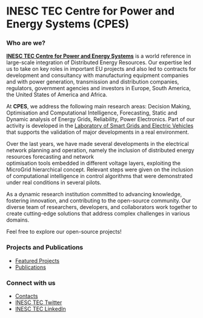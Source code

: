 # INESC TEC Centre for Power and Energy Systems (CPES) 

### Who are we?

[**INESC TEC Centre for Power and Energy Systems**](https://www.inesctec.pt/en/centres/cpes) is a world reference in large-scale integration of Distributed Energy Resources. 
Our expertise led us to take on key roles in important EU projects and also led to contracts for development and consultancy with manufacturing equipment companies and with power generation, 
transmission and distribution companies, regulators, government agencies and investors in Europe, South America, the United States of America and Africa.

At **CPES**, we address the following main research areas: Decision Making, Optimisation and Computational Intelligence, Forecasting, Static and Dynamic analysis of Energy Grids, Reliability, Power Electronics. 
Part of our activity is developed in the [Laboratory of Smart Grids and Electric Vehicles](https://www.inesctec.pt/en/projects/sgevl) that supports the validation of major developments in a real environment.

Over the last years, we have made several developments in the electrical network planning and operation, namely the inclusion of distributed energy resources forecasting and network  
optimisation tools embedded in different voltage layers, exploiting the MicroGrid hierarchical concept. Relevant steps were given on the inclusion of computational 
intelligence in control algorithms that were demonstrated under real conditions in several pilots.  

As a dynamic research institution committed to advancing knowledge, fostering innovation, and contributing to the open-source community. Our diverse team of researchers, developers, and collaborators work together to create cutting-edge solutions that address complex challenges in various domains.

Feel free to explore our open-source projects!

### Projects and Publications

* [Featured Projects](https://www.inesctec.pt/en/centres/cpes#projects)
* [Publications](https://www.inesctec.pt/en/centres/cpes#publications)


### Connect with us

* [Contacts](https://www.inesctec.pt/en/centres/cpes#contacts)
* [INESC TEC Twitter](https://twitter.com/INESCTEC)
* [INESC TEC LinkedIn](https://www.linkedin.com/company/inesc-tec/)

